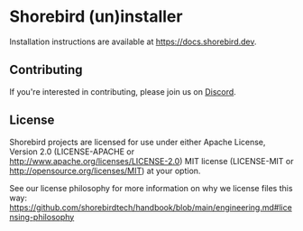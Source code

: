 # Shorebird (un)installer

Installation instructions are available at https://docs.shorebird.dev.

## Contributing

If you're interested in contributing, please join us on
[Discord](https://discord.gg/9hKJcWGcaB).

## License

Shorebird projects are licensed for use under either Apache License, Version 2.0
(LICENSE-APACHE or http://www.apache.org/licenses/LICENSE-2.0) MIT license
(LICENSE-MIT or http://opensource.org/licenses/MIT) at your option.

See our license philosophy for more information on why we license files this
way:
https://github.com/shorebirdtech/handbook/blob/main/engineering.md#licensing-philosophy
